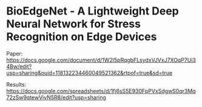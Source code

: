 # BioEdgeNet - A Lightweight Deep Neural Network for Stress Recognition on Edge Devices

Paper: https://docs.google.com/document/d/1W2l5pRqgbFLsydxVJVxJ7XOqP7Ui34Bw/edit?usp=sharing&ouid=118132234460049521362&rtpof=true&sd=true

Results: https://docs.google.com/spreadsheets/d/1fj6sS5E930FpPVxSdgwS0qr3Mq72zSw9qtewVjvN5R8/edit?usp=sharing

